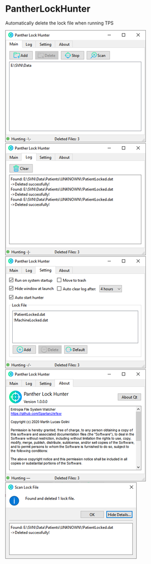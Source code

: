 # PantherLockHunter
Automatically delete the lock file when running TPS

![](https://github.com/khangthk/Screenshot/blob/main/PantherLockHunter/main.png)
![](https://github.com/khangthk/Screenshot/blob/main/PantherLockHunter/log.png)
![](https://github.com/khangthk/Screenshot/blob/main/PantherLockHunter/setting.png)
![](https://github.com/khangthk/Screenshot/blob/main/PantherLockHunter/about.png)
![](https://github.com/khangthk/Screenshot/blob/main/PantherLockHunter/scan.png)
